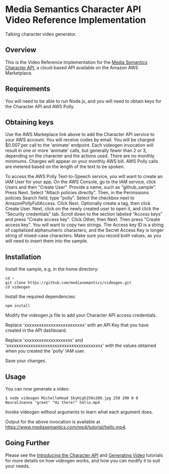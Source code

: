 # Media Semantics Character API Video Reference Implementation
Talking character video generator.

## Overview
This is the Video Reference Implementation for the [Media Semantics Character API](https://aws.amazon.com/marketplace/pp/B06ZY1VBFZ), a cloud-based API available on the Amazon AWS Marketplace.

## Requirements
You will need to be able to run Node.js, and you will need to obtain keys for the Character API and AWS Polly.

## Obtaining keys
Use the AWS Markeplace link above to add the Character API service to your AWS account. You will receive codes by email. You will be charged $0.007 per call to the 'animate' endpoint. Each videogen invocation will result in one or more 'animate' calls, but generally fewer than 2 or 3, depending on the character and the actions used. There are no monthly minimums. Charges will appear on your monthly AWS bill. AWS Polly calls are metered based on the length of the text to be spoken. 

To access the AWS Polly Text-to-Speech service, you will want to create an IAM User for your app. On the AWS Console, go to the IAM service, click Users and then "Create User". Provide a name, such as "github_sample".
Press Next. Select "Attach policies directly". Then, in the Permissions policies Search field, type "polly". Select the checkbox next to AmazonPollyFullAccess. Click Next. Optionally create a tag, then click Create User.
Next, click on the newly created user to open it, and click the "Security credentials" tab. Scroll down to the section labeled "Access keys" and press "Create access key". Click Other, then Next. Then press "Create access key".
You will want to copy two strings. The Access key ID is a string of capitalized alphanumeric characters, and the Secret Access Key is longer string
of mixed-case characters. Make sure you record both values, as you will need to insert them into the sample.

## Installation

Install the sample, e.g. in the home directory:
```
cd ~  
git clone https://github.com/mediasemantics/videogen.git  
cd videogen
```

Install the required dependencies:
```
npm install
```

Modify the videogen.js file to add your Character API access credentials.

Replace 'xxxxxxxxxxxxxxxxxxxxxxxxx' with an API Key that you have created in the API dashboard.

Replace 'xxxxxxxxxxxxxxxxxxxx' and 'xxxxxxxxxxxxxxxxxxxxxxxxxxxxxxxxxxxxxxxx' with the values obtained when you created the 'polly' IAM user.

Save your changes.

## Usage

You can now generate a video:
```
$ node videogen MichelleHead SkyHigh250x200.jpg 250 200 0 0 NeuralJoanna "greet" "Hi there!" hello.mp4
```
Invoke videogen without arguments to learn what each argument does.

Output for the above invocation is available at https://www.mediasemantics.com/mp4/tutorial/hello.mp4.


## Going Further

Please see the [Introducing the Character API](https://www.mediasemantics.com/apitutorial.html) and [Generating Video](https://www.mediasemantics.com/apitutorial5.html) tutorials for more details on how videogen works, and how you can modify it to suit your needs.




